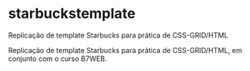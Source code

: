 # starbuckstemplate
Replicação de template Starbucks para prática de CSS-GRID/HTML

Replicação de template Starbucks para prática de CSS-GRID/HTML, em conjunto com o curso B7WEB.
